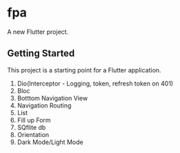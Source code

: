 # fpa

A new Flutter project.

## Getting Started

This project is a starting point for a Flutter application.

1. Dio(Interceptor - Logging, token, refresh token on 401)
2. Bloc
3. Botttom Navigation View
4. Navigation Routing
5. List
6. Fill up Form
7. SQflite db
8. Orientation
9. Dark Mode/Light Mode

